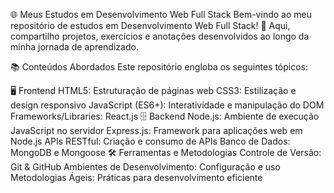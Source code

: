 🌐 Meus Estudos em Desenvolvimento Web Full Stack
Bem-vindo ao meu repositório de estudos em Desenvolvimento Web Full Stack! 🚀
Aqui, compartilho projetos, exercícios e anotações desenvolvidos ao longo da minha jornada de aprendizado.

📚 Conteúdos Abordados
Este repositório engloba os seguintes tópicos:

🖥️ Frontend
HTML5: Estruturação de páginas web
CSS3: Estilização e design responsivo
JavaScript (ES6+): Interatividade e manipulação do DOM
Frameworks/Libraries: React.js
🗄️ Backend
Node.js: Ambiente de execução JavaScript no servidor
Express.js: Framework para aplicações web em Node.js
APIs RESTful: Criação e consumo de APIs
Banco de Dados: MongoDB e Mongoose
🛠️ Ferramentas e Metodologias
Controle de Versão: Git & GitHub
Ambientes de Desenvolvimento: Configuração e uso
Metodologias Ágeis: Práticas para desenvolvimento eficiente
